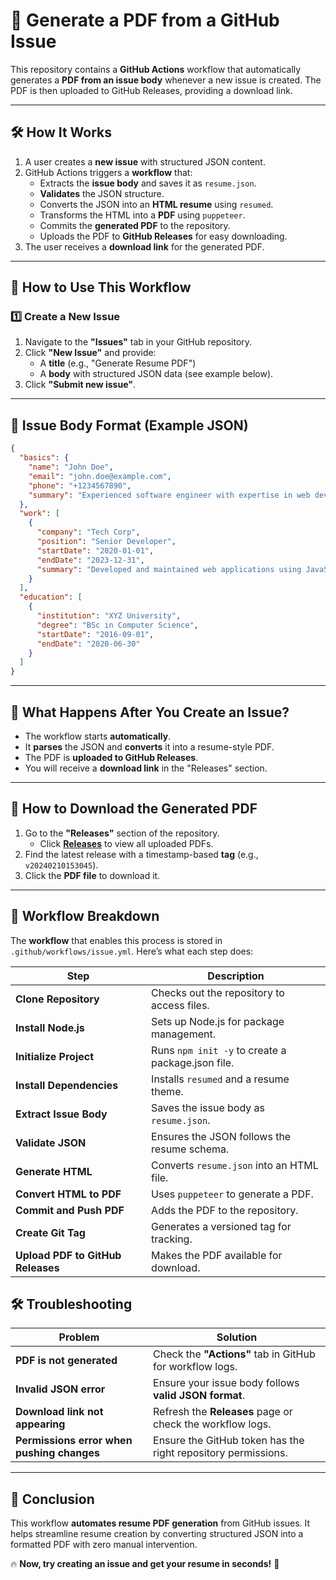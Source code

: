 
# **📄 Generate a PDF from a GitHub Issue**  

This repository contains a **GitHub Actions** workflow that automatically generates a **PDF from an issue body** whenever a new issue is created. The PDF is then uploaded to GitHub Releases, providing a download link.

---

## **🛠️ How It Works**  
1. A user creates a **new issue** with structured JSON content.  
2. GitHub Actions triggers a **workflow** that:  
   - Extracts the **issue body** and saves it as `resume.json`.  
   - **Validates** the JSON structure.  
   - Converts the JSON into an **HTML resume** using `resumed`.  
   - Transforms the HTML into a **PDF** using `puppeteer`.  
   - Commits the **generated PDF** to the repository.  
   - Uploads the PDF to **GitHub Releases** for easy downloading.  
3. The user receives a **download link** for the generated PDF.

---

## **🚀 How to Use This Workflow**  

### **1️⃣ Create a New Issue**  
1. Navigate to the **"Issues"** tab in your GitHub repository.  
2. Click **"New Issue"** and provide:  
   - A **title** (e.g., "Generate Resume PDF")  
   - A **body** with structured JSON data (see example below).  
3. Click **"Submit new issue"**.  

---

## **📌 Issue Body Format (Example JSON)**  

```json
{
  "basics": {
    "name": "John Doe",
    "email": "john.doe@example.com",
    "phone": "+1234567890",
    "summary": "Experienced software engineer with expertise in web development."
  },
  "work": [
    {
      "company": "Tech Corp",
      "position": "Senior Developer",
      "startDate": "2020-01-01",
      "endDate": "2023-12-31",
      "summary": "Developed and maintained web applications using JavaScript and Node.js."
    }
  ],
  "education": [
    {
      "institution": "XYZ University",
      "degree": "BSc in Computer Science",
      "startDate": "2016-09-01",
      "endDate": "2020-06-30"
    }
  ]
}
```

---

## **🎯 What Happens After You Create an Issue?**  
- The workflow starts **automatically**.  
- It **parses** the JSON and **converts** it into a resume-style PDF.  
- The PDF is **uploaded to GitHub Releases**.  
- You will receive a **download link** in the "Releases" section.

---

## **🔗 How to Download the Generated PDF**  
1. Go to the **"Releases"** section of the repository.  
   - Click **[Releases](../../releases)** to view all uploaded PDFs.  
2. Find the latest release with a timestamp-based **tag** (e.g., `v20240210153045`).  
3. Click the **PDF file** to download it.  

---

## **📜 Workflow Breakdown**  

The **workflow** that enables this process is stored in `.github/workflows/issue.yml`. Here’s what each step does:

| Step | Description |
|------|-------------|
| **Clone Repository** | Checks out the repository to access files. |
| **Install Node.js** | Sets up Node.js for package management. |
| **Initialize Project** | Runs `npm init -y` to create a package.json file. |
| **Install Dependencies** | Installs `resumed` and a resume theme. |
| **Extract Issue Body** | Saves the issue body as `resume.json`. |
| **Validate JSON** | Ensures the JSON follows the resume schema. |
| **Generate HTML** | Converts `resume.json` into an HTML file. |
| **Convert HTML to PDF** | Uses `puppeteer` to generate a PDF. |
| **Commit and Push PDF** | Adds the PDF to the repository. |
| **Create Git Tag** | Generates a versioned tag for tracking. |
| **Upload PDF to GitHub Releases** | Makes the PDF available for download. |

## **🛠️ Troubleshooting**  

| Problem | Solution |
|---------|----------|
| **PDF is not generated** | Check the **"Actions"** tab in GitHub for workflow logs. |
| **Invalid JSON error** | Ensure your issue body follows **valid JSON format**. |
| **Download link not appearing** | Refresh the **Releases** page or check the workflow logs. |
| **Permissions error when pushing changes** | Ensure the GitHub token has the right repository permissions. |

---

## **🎉 Conclusion**  
This workflow **automates resume PDF generation** from GitHub issues. It helps streamline resume creation by converting structured JSON into a formatted PDF with zero manual intervention.

🔥 **Now, try creating an issue and get your resume in seconds!** 🚀

